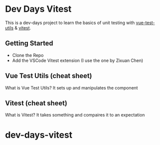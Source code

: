 # Dev Days Vitest

This is a dev-days project to learn the basics of unit testing with [vue-test-utils](https://v1.test-utils.vuejs.org/) & [vitest](https://vitest.dev/).

## Getting Started

- Clone the Repo
- Add the VSCode Vitest extension (I use the one by Zixuan Chen)

## Vue Test Utils (cheat sheet)

What is Vue Test Utils?
It sets up and manipulates the component

## Vitest (cheat sheet)

What is Vitest?
It takes something and compaires it to an expectation
# dev-days-vitest
